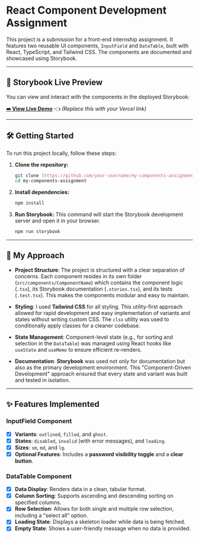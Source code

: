 # React Component Development Assignment

This project is a submission for a front-end internship assignment. It features two reusable UI components, `InputField` and `DataTable`, built with React, TypeScript, and Tailwind CSS. The components are documented and showcased using Storybook.

---

## 🚀 Storybook Live Preview

You can view and interact with the components in the deployed Storybook:

**[➡️ View Live Demo](https://your-vercel-deployment-link.vercel.app/)** 👈 *(Replace this with your Vercel link)*

---

## 🛠️ Getting Started

To run this project locally, follow these steps:

1.  **Clone the repository:**
    ```bash
    git clone [https://github.com/your-username/my-components-assignment.git](https://github.com/your-username/my-components-assignment.git)
    cd my-components-assignment
    ```

2.  **Install dependencies:**
    ```bash
    npm install
    ```

3.  **Run Storybook:**
    This command will start the Storybook development server and open it in your browser.
    ```bash
    npm run storybook
    ```

---

## 📝 My Approach

* **Project Structure**: The project is structured with a clear separation of concerns. Each component resides in its own folder (`src/components/ComponentName`) which contains the component logic (`.tsx`), its Storybook documentation (`.stories.tsx`), and its tests (`.test.tsx`). This makes the components modular and easy to maintain.

* **Styling**: I used **Tailwind CSS** for all styling. This utility-first approach allowed for rapid development and easy implementation of variants and states without writing custom CSS. The `clsx` utility was used to conditionally apply classes for a cleaner codebase.

* **State Management**: Component-level state (e.g., for sorting and selection in the `DataTable`) was managed using React hooks like `useState` and `useMemo` to ensure efficient re-renders.

* **Documentation**: **Storybook** was used not only for documentation but also as the primary development environment. This "Component-Driven Development" approach ensured that every state and variant was built and tested in isolation.

---

## ✨ Features Implemented

### InputField Component
- [x] **Variants**: `outlined`, `filled`, and `ghost`.
- [x] **States**: `disabled`, `invalid` (with error messages), and `loading`.
- [x] **Sizes**: `sm`, `md`, and `lg`.
- [x] **Optional Features**: Includes a **password visibility toggle** and a **clear button**.

### DataTable Component
- [x] **Data Display**: Renders data in a clean, tabular format.
- [x] **Column Sorting**: Supports ascending and descending sorting on specified columns.
- [x] **Row Selection**: Allows for both single and multiple row selection, including a "select all" option.
- [x] **Loading State**: Displays a skeleton loader while data is being fetched.
- [x] **Empty State**: Shows a user-friendly message when no data is provided.

